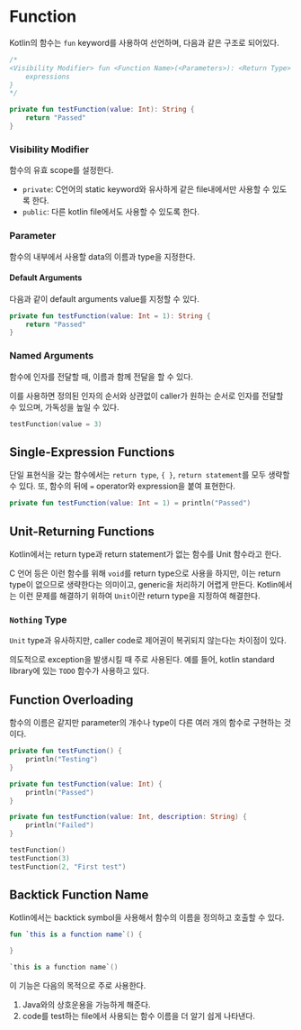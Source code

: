 # Function

Kotlin의 함수는 `fun` keyword를 사용하여 선언하며, 다음과 같은 구조로 되어있다.

```kt
/*
<Visibility Modifier> fun <Function Name>(<Parameters>): <Return Type> {
	expressions
}
*/

private fun testFunction(value: Int): String {
	return "Passed"
}
```

### Visibility Modifier

함수의 유효 scope를 설정한다.

* `private`: C언어의 static keyword와 유사하게 같은 file내에서만 사용할 수 있도록 한다.
* `public`: 다른 kotlin file에서도 사용할 수 있도록 한다.

### Parameter

함수의 내부에서 사용할 data의 이름과 type을 지정한다.

#### Default Arguments

다음과 같이 default arguments value를 지정할 수 있다.

```kt
private fun testFunction(value: Int = 1): String {
	return "Passed"
}
```

### Named Arguments

함수에 인자를 전달할 때, 이름과 함께 전달을 할 수 있다.

이를 사용하면 정의된 인자의 순서와 상관없이 caller가 원하는 순서로 인자를 전달할 수 있으며, 가독성을 높일 수 있다.

```kt
testFunction(value = 3)
```

## Single-Expression Functions

단일 표현식을 갖는 함수에서는 `return type`, `{ }`, `return statement`를 모두 생략할 수 있다. 또, 함수의 뒤에 `=` operator와 expression을 붙여 표현한다.

```kt
private fun testFunction(value: Int = 1) = println("Passed")
```

## Unit-Returning Functions

Kotlin에서는 return type과 return statement가 없는 함수를 Unit 함수라고 한다.

C 언어 등은 이런 함수를 위해 `void`를 return type으로 사용을 하지만, 이는 return type이 없으므로 생략한다는 의미이고, generic을 처리하기 어렵게 만든다. Kotlin에서는 이런 문제를 해결하기 위하여 `Unit`이란 return type을 지정하여 해결한다.

### `Nothing` Type

`Unit` type과 유사하지만, caller code로 제어권이 복귀되지 않는다는 차이점이 있다.

의도적으로 exception을 발생시킬 때 주로 사용된다. 예를 들어, kotlin standard library에 있는 `TODO` 함수가 사용하고 있다.

## Function Overloading

함수의 이름은 같지만 parameter의 개수나 type이 다른 여러 개의 함수로 구현하는 것이다.

```kt
private fun testFunction() {
	println("Testing")
}

private fun testFunction(value: Int) {
	println("Passed")
}

private fun testFunction(value: Int, description: String) {
	println("Failed")
}

testFunction()
testFunction(3)
testFunction(2, "First test")
```

## Backtick Function Name

Kotlin에서는 backtick symbol을 사용해서 함수의 이름을 정의하고 호출할 수 있다.

```kt
fun `this is a function name`() {

}

`this is a function name`()
```

이 기능은 다음의 목적으로 주로 사용한다.

1. Java와의 상호운용을 가능하게 해준다.
2. code를 test하는 file에서 사용되는 함수 이름을 더 알기 쉽게 나타낸다.
